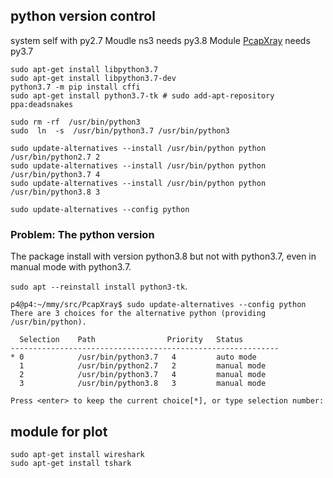 ## python version control

system self with py2.7 
Moudle ns3 needs py3.8
Module [PcapXray](https://github.com/Srinivas11789/PcapXray) needs py3.7

```
sudo apt-get install libpython3.7
sudo apt-get install libpython3.7-dev
python3.7 -m pip install cffi
sudo apt-get install python3.7-tk # sudo add-apt-repository ppa:deadsnakes

sudo rm -rf  /usr/bin/python3
sudo  ln  -s  /usr/bin/python3.7 /usr/bin/python3

sudo update-alternatives --install /usr/bin/python python /usr/bin/python2.7 2
sudo update-alternatives --install /usr/bin/python python /usr/bin/python3.7 4
sudo update-alternatives --install /usr/bin/python python /usr/bin/python3.8 3

sudo update-alternatives --config python
```


### Problem: The python version 
The package install with version python3.8 but not with python3.7, even in manual mode with python3.7.

`sudo apt --reinstall install python3-tk`.

```
p4@p4:~/mmy/src/PcapXray$ sudo update-alternatives --config python
There are 3 choices for the alternative python (providing /usr/bin/python).

  Selection    Path                Priority   Status
------------------------------------------------------------
* 0            /usr/bin/python3.7   4         auto mode
  1            /usr/bin/python2.7   2         manual mode
  2            /usr/bin/python3.7   4         manual mode
  3            /usr/bin/python3.8   3         manual mode

Press <enter> to keep the current choice[*], or type selection number: 

```

## module for plot

```
sudo apt-get install wireshark
sudo apt-get install tshark

```
